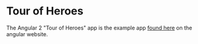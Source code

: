 # Tour of Heroes

The Angular 2 "Tour of Heroes" app is the example app [found here](https://angular.io/docs/ts/latest/tutorial/) on the angular website.      